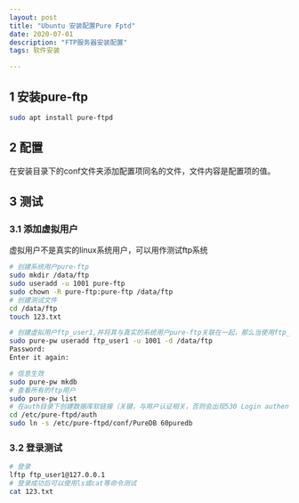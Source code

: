 ```yaml
---
layout: post
title: "Ubuntu 安装配置Pure Fptd"
date: 2020-07-01
description: "FTP服务器安装配置"
tags: 软件安装

---  
```


## 1 安装pure-ftp

```bash
sudo apt install pure-ftpd
```

## 2 配置

在安装目录下的conf文件夹添加配置项同名的文件，文件内容是配置项的值。

## 3 测试

### 3.1 添加虚拟用户

虚拟用户不是真实的linux系统用户，可以用作测试ftp系统

```bash
# 创建系统用户pure-ftp
sudo mkdir /data/ftp
sudo useradd -u 1001 pure-ftp
sudo chown -R pure-ftp:pure-ftp /data/ftp
# 创建测试文件
cd /data/ftp
touch 123.txt

# 创建虚拟用户ftp_user1,并将其与真实的系统用户pure-ftp关联在一起，那么当使用ftp_user1登录ftp后，会以pure-ftp的身份来读取和下载文件。
sudo pure-pw useradd ftp_user1 -u 1001 -d /data/ftp
Password:
Enter it again:

# 信息生效
sudo pure-pw mkdb
# 查看所有的ftp用户
sudo pure-pw list
# 在auth目录下创建数据库软链接（关键，与用户认证相关，否则会出现530 Login authentication failed）
cd /etc/pure-ftpd/auth
sudo ln -s /etc/pure-ftpd/conf/PureDB 60puredb
```

### 3.2 登录测试

``` bash
# 登录
lftp ftp_user1@127.0.0.1
# 登录成功后可以使用ls或cat等命令测试
cat 123.txt
```